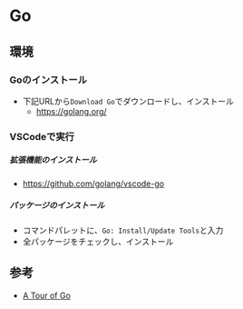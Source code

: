 # Go

## 環境

### Goのインストール
- 下記URLから`Download Go`でダウンロードし、インストール
  - https://golang.org/

### VSCodeで実行

##### 拡張機能のインストール
- https://github.com/golang/vscode-go

##### パッケージのインストール
- コマンドパレットに、`Go: Install/Update Tools`と入力
- 全パッケージをチェックし、インストール

## 参考
- [A Tour of Go](https://go-tour-jp.appspot.com/welcome/1)
